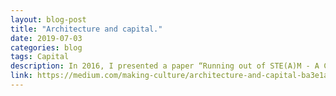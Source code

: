 ```yaml
---
layout: blog-post
title: "Architecture and capital."
date: 2019-07-03
categories: blog
tags: Capital
description: In 2016, I presented a paper “Running out of STE(A)M - A Critical Perspective on the Political Rhetoric of Innovation” at the Australian Architectural School Association (AASA) conference held at the University of Technology Sydney.
link: https://medium.com/making-culture/architecture-and-capital-ba3e1a692d19
---
```

